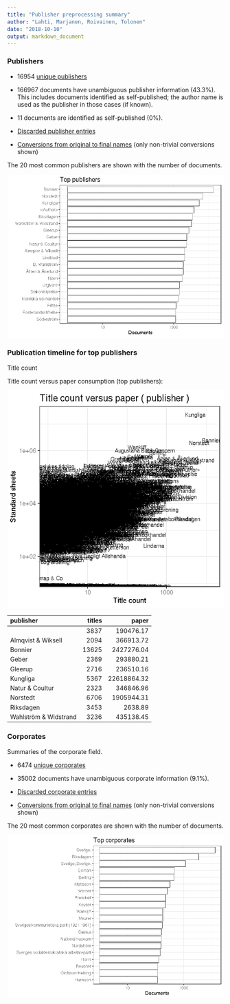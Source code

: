 ```yaml
---
title: "Publisher preprocessing summary"
author: "Lahti, Marjanen, Roivainen, Tolonen"
date: "2018-10-10"
output: markdown_document
---
```



### Publishers

 * 16954 [unique publishers](output.tables/publisher_accepted.csv)

 * 166967 documents have unambiguous publisher information (43.3%). This includes documents identified as self-published; the author name is used as the publisher in those cases (if known).

 * 11 documents are identified as self-published (0%). 

 * [Discarded publisher entries](output.tables/publisher_discarded.csv)

 * [Conversions from original to final names](output.tables/publisher_conversion_nontrivial.csv) (only non-trivial conversions shown)


The 20 most common publishers are shown with the number of documents. 

![plot of chunk summarypublisher2](figure/summarypublisher2-1.png)

### Publication timeline for top publishers

Title count





Title count versus paper consumption (top publishers):

![plot of chunk publishertitlespapers](figure/publishertitlespapers-1.png)

|publisher             | titles|       paper|
|:---------------------|------:|-----------:|
|<Author>              |   3837|   190476.17|
|Almqvist & Wiksell    |   2094|   366913.72|
|Bonnier               |  13625|  2427276.04|
|Geber                 |   2369|   293880.21|
|Gleerup               |   2716|   236510.16|
|Kungliga              |   5367| 22618864.32|
|Natur & Coultur       |   2323|   346846.96|
|Norstedt              |   6706|  1905944.31|
|Riksdagen             |   3453|     2638.89|
|Wahlström & Widstrand |   3236|   435138.45|


### Corporates

Summaries of the corporate field.

 * 6474 [unique corporates](output.tables/corporate_accepted.csv)

 * 35002 documents have unambiguous corporate information (9.1%). 

 * [Discarded corporate entries](output.tables/corporate_discarded.csv)

 * [Conversions from original to final names](output.tables/corporate_conversion_nontrivial.csv) (only non-trivial conversions shown)


The 20 most common corporates are shown with the number of documents. 

![plot of chunk summarycorporate2](figure/summarycorporate2-1.png)



